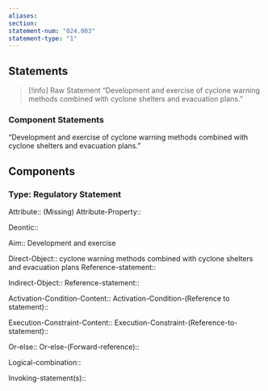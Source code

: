 ```yaml
---
aliases: 
section: 
statement-num: "024.003"
statement-type: "1"
---
```

## Statements 
> [!info] Raw Statement
> “Development and exercise of cyclone warning methods combined with cyclone shelters and evacuation plans.” 
> 

### Component Statements
“Development and exercise of cyclone warning methods combined with cyclone shelters and evacuation plans.” 
## Components
### Type: Regulatory Statement
Attribute:: (Missing)
Attribute-Property::

Deontic::

Aim:: Development and exercise

Direct-Object:: cyclone warning methods combined with cyclone shelters and evacuation plans
	Reference-statement::

Indirect-Object::
	Reference-statement::

Activation-Condition-Content::
	Activation-Condition-(Reference to statement)::

Execution-Constraint-Content::
	Execution-Constraint-(Reference-to-statement)::

Or-else::
	Or-else-(Forward-reference)::

Logical-combination::

Invoking-statement(s)::